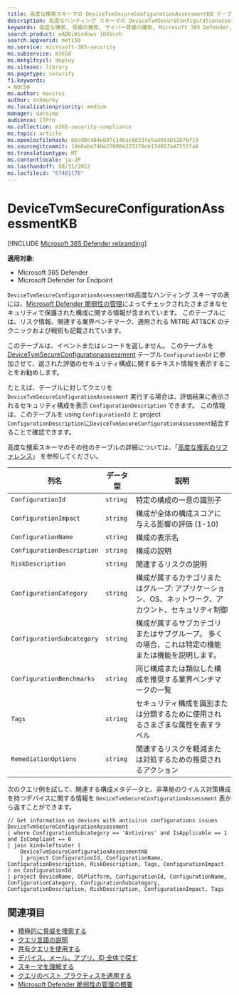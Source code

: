 ```yaml
---
title: 高度な検索スキーマの DeviceTvmSecureConfigurationAssessmentKB テーブル
description: 高度なハンティング スキーマの DeviceTvmSecureConfigurationassessmentKB テーブルで、Microsoft Defender 脆弱性の管理によって評価されるさまざまなセキュリティで保護された構成について説明します。
keywords: 高度な捜索, 脅威の捜索, サイバー脅威の捜索, Microsoft 365 Defender, microsoft 365, m365, 検索, クエリ, テレメトリ, スキーマ参照, kusto, テーブル, データ型, 説明, 脅威&脆弱性管理, TVM, デバイス管理, セキュリティ構成, MITRE ATT&CK フレームワーク, サポート情報, KB, DeviceTvmSecureConfigurationassessmentKB, MDVM,Microsoft Defender 脆弱性の管理
search.product: eADQiWindows 10XVcnh
search.appverid: met150
ms.service: microsoft-365-security
ms.subservice: m365d
ms.mktglfcycl: deploy
ms.sitesec: library
ms.pagetype: security
f1.keywords:
- NOCSH
ms.author: maccruz
author: schmurky
ms.localizationpriority: medium
manager: dansimp
audience: ITPro
ms.collection: m365-security-compliance
ms.topic: article
ms.openlocfilehash: 6bcd0c404e807c14bac8d33fe5a4014b5207bf19
ms.sourcegitcommit: 10e6abe740e27000e223378eb17d657a47555fa8
ms.translationtype: MT
ms.contentlocale: ja-JP
ms.lasthandoff: 08/31/2022
ms.locfileid: "67481176"
---
```

# <a name="devicetvmsecureconfigurationassessmentkb"></a>DeviceTvmSecureConfigurationAssessmentKB

[!INCLUDE [Microsoft 365 Defender rebranding](../includes/microsoft-defender.md)]


**適用対象:**
- Microsoft 365 Defender
- Microsoft Defender for Endpoint

`DeviceTvmSecureConfigurationAssessmentKB`高度なハンティング スキーマの表には、[Microsoft Defender 脆弱性の管理](/windows/security/threat-protection/microsoft-defender-atp/next-gen-threat-and-vuln-mgt)によってチェックされたさまざまなセキュリティで保護された構成に関する情報が含まれています。 このテーブルには、リスク情報、関連する業界ベンチマーク、適用される MITRE ATT&CK のテクニックおよび戦術も記載されています。

このテーブルは、イベントまたはレコードを返しません。 このテーブルを [DeviceTvmSecureConfigurationassessment](advanced-hunting-devicetvmsecureconfigurationassessment-table.md) テーブル `ConfigurationId` に参加させて、返された評価のセキュリティ構成に関するテキスト情報を表示することをお勧めします。

たとえば、テーブルに対してクエリを `DeviceTvmSecureConfigurationAssessment` 実行する場合は、評価結果に表示されるセキュリティ構成を表示 `ConfigurationDescription` できます。 この情報は、このテーブルを using `ConfigurationId` と project `ConfigurationDescription`に`DeviceTvmSecureConfigurationAssessment`結合することで確認できます。

高度な捜索スキーマのその他のテーブルの詳細については、「[高度な捜索のリファレンス](advanced-hunting-schema-tables.md)」 を参照してください。

| 列名 | データ型 | 説明 |
|-------------|-----------|-------------|
| `ConfigurationId` | `string` | 特定の構成の一意の識別子 |
| `ConfigurationImpact` | `string` | 構成が全体の構成スコアに与える影響の評価 (1-10) |
| `ConfigurationName` | `string` | 構成の表示名 |
| `ConfigurationDescription` | `string` | 構成の説明 |
| `RiskDescription` | `string` | 関連するリスクの説明 |
| `ConfigurationCategory` | `string` | 構成が属するカテゴリまたはグループ: アプリケーション、OS、ネットワーク、アカウント、セキュリティ制御|
| `ConfigurationSubcategory` | `string` |構成が属するサブカテゴリまたはサブグループ。 多くの場合、これは特定の機能または機能を説明します。 |
| `ConfigurationBenchmarks` | `string` | 同じ構成または類似した構成を推奨する業界ベンチマークの一覧 |
| `Tags` | `string` | セキュリティ構成を識別または分類するために使用されるさまざまな属性を表すラベル |
| `RemediationOptions` | `string` | 関連するリスクを軽減または対処するための推奨されるアクション |

次のクエリ例を試して、関連する構成メタデータと、非準拠のウイルス対策構成を持つデバイスに関する情報を `DeviceTvmSecureConfigurationAssessment` 表から返すことができます。

```kusto
// Get information on devices with antivirus configurations issues
DeviceTvmSecureConfigurationAssessment
| where ConfigurationSubcategory == 'Antivirus' and IsApplicable == 1 and IsCompliant == 0
| join kind=leftouter (
    DeviceTvmSecureConfigurationAssessmentKB
    | project ConfigurationId, ConfigurationName, ConfigurationDescription, RiskDescription, Tags, ConfigurationImpact
) on ConfigurationId
| project DeviceName, OSPlatform, ConfigurationId, ConfigurationName, ConfigurationCategory, ConfigurationSubcategory, ConfigurationDescription, RiskDescription, ConfigurationImpact, Tags
```

## <a name="related-topics"></a>関連項目

- [積極的に脅威を捜索する](advanced-hunting-overview.md)
- [クエリ言語の説明](advanced-hunting-query-language.md)
- [共有クエリを使用する](advanced-hunting-shared-queries.md)
- [デバイス、メール、アプリ、ID 全体で探す](advanced-hunting-query-emails-devices.md)
- [スキーマを理解する](advanced-hunting-schema-tables.md)
- [クエリのベスト プラクティスを適用する](advanced-hunting-best-practices.md)
- [Microsoft Defender 脆弱性の管理の概要](/windows/security/threat-protection/microsoft-defender-atp/next-gen-threat-and-vuln-mgt)